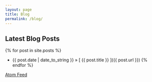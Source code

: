 ```yaml
---
layout: page
title: Blog
permalink: /blog/
---
```


## Latest Blog Posts

{% for post in site.posts %}
  * {{ post.date | date_to_string }} &raquo; [ {{ post.title }} ]({{ post.url }})
{% endfor %}

<div class="rss">
  <i class="icon-rss"></i> <a href="/feed.xml">Atom Feed</a>
</div>
